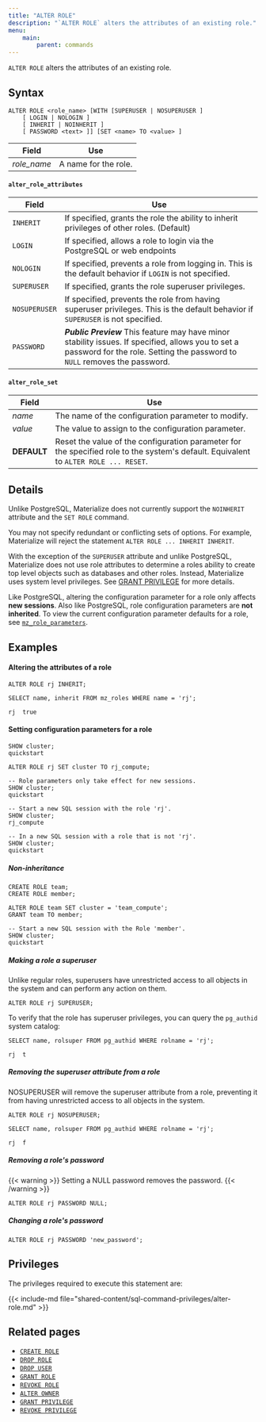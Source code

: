 ```yaml
---
title: "ALTER ROLE"
description: "`ALTER ROLE` alters the attributes of an existing role."
menu:
    main:
        parent: commands
---
```


`ALTER ROLE` alters the attributes of an existing role.

## Syntax

```mzsql
ALTER ROLE <role_name> [WITH [SUPERUSER | NOSUPERUSER ]
    [ LOGIN | NOLOGIN ]
    [ INHERIT | NOINHERIT ]
    [ PASSWORD <text> ]] [SET <name> TO <value> ]
```

| Field       | Use                  |
| ----------- | -------------------- |
| _role_name_ | A name for the role. |

#### `alter_role_attributes`

| Field         | Use                                                                                                                             |
| ------------- | ------------------------------------------------------------------------------------------------------------------------------- |
| `INHERIT`     | If specified, grants the role the ability to inherit privileges of other roles. (Default)                                       |
| `LOGIN`       | If specified, allows a role to login via the PostgreSQL or web endpoints                                                        |
| `NOLOGIN`     | If specified, prevents a role from logging in. This is the default behavior if `LOGIN` is not specified.                        |
| `SUPERUSER`   | If specified, grants the role superuser privileges.                                                                             |
| `NOSUPERUSER` | If specified, prevents the role from having superuser privileges. This is the default behavior if `SUPERUSER` is not specified. |
| `PASSWORD`    | ***Public Preview*** This feature may have minor stability issues. If specified, allows you to set a password for the role. Setting the password to `NULL` removes the password.                   |

#### `alter_role_set`

| Field       | Use                                                                                                                                  |
| ----------- | ------------------------------------------------------------------------------------------------------------------------------------ |
| _name_      | The name of the configuration parameter to modify.                                                                                   |
| _value_     | The value to assign to the configuration parameter.                                                                                  |
| **DEFAULT** | Reset the value of the configuration parameter for the specified role to the system's default. Equivalent to `ALTER ROLE ... RESET`. |

## Details

Unlike PostgreSQL, Materialize does not currently support the `NOINHERIT` attribute and the `SET
ROLE` command.

You may not specify redundant or conflicting sets of options. For example,
Materialize will reject the statement `ALTER ROLE ... INHERIT INHERIT`.

With the exception of the `SUPERUSER` attribute and unlike PostgreSQL, Materialize does not use role attributes to determine a roles ability to create
top level objects such as databases and other roles. Instead, Materialize uses system level
privileges. See [GRANT PRIVILEGE](../grant-privilege) for more details.

Like PostgreSQL, altering the configuration parameter for a role only affects **new sessions**.
Also like PostgreSQL, role configuration parameters are **not inherited**. To view the
current configuration parameter defaults for a role, see [`mz_role_parameters`](/sql/system-catalog/mz_catalog#mz_role_parameters).

## Examples

#### Altering the attributes of a role

```mzsql
ALTER ROLE rj INHERIT;
```

```mzsql
SELECT name, inherit FROM mz_roles WHERE name = 'rj';
```

```nofmt
rj  true
```

#### Setting configuration parameters for a role

```mzsql
SHOW cluster;
quickstart

ALTER ROLE rj SET cluster TO rj_compute;

-- Role parameters only take effect for new sessions.
SHOW cluster;
quickstart

-- Start a new SQL session with the role 'rj'.
SHOW cluster;
rj_compute

-- In a new SQL session with a role that is not 'rj'.
SHOW cluster;
quickstart
```

##### Non-inheritance

```mzsql
CREATE ROLE team;
CREATE ROLE member;

ALTER ROLE team SET cluster = 'team_compute';
GRANT team TO member;

-- Start a new SQL session with the Role 'member'.
SHOW cluster;
quickstart
```

##### Making a role a superuser

Unlike regular roles, superusers have unrestricted access to all objects in the system and can perform any action on them.

```mzsql
ALTER ROLE rj SUPERUSER;
```

To verify that the role has superuser privileges, you can query the `pg_authid` system catalog:

```mzsql
SELECT name, rolsuper FROM pg_authid WHERE rolname = 'rj';
```

```nofmt
rj  t
```

##### Removing the superuser attribute from a role

NOSUPERUSER will remove the superuser attribute from a role, preventing it from having unrestricted access to all objects in the system.

```mzsql
ALTER ROLE rj NOSUPERUSER;
```

```mzsql
SELECT name, rolsuper FROM pg_authid WHERE rolname = 'rj';
```

```nofmt
rj  f
```

##### Removing a role's password

{{< warning >}}
Setting a NULL password removes the password.
{{< /warning >}}

```mzsql
ALTER ROLE rj PASSWORD NULL;
```

##### Changing a role's password

```mzsql
ALTER ROLE rj PASSWORD 'new_password';
```

## Privileges

The privileges required to execute this statement are:

{{< include-md file="shared-content/sql-command-privileges/alter-role.md" >}}

## Related pages

-   [`CREATE ROLE`](../create-role)
-   [`DROP ROLE`](../drop-role)
-   [`DROP USER`](../drop-user)
-   [`GRANT ROLE`](../grant-role)
-   [`REVOKE ROLE`](../revoke-role)
-   [`ALTER OWNER`](../alter-owner)
-   [`GRANT PRIVILEGE`](../grant-privilege)
-   [`REVOKE PRIVILEGE`](../revoke-privilege)
